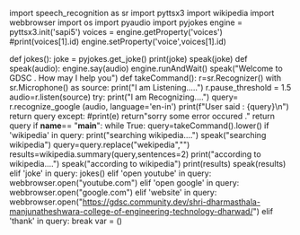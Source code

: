 
import speech_recognition as sr
import pyttsx3
import wikipedia
import webbrowser
import os
import pyaudio
import pyjokes
engine = pyttsx3.init('sapi5')
voices = engine.getProperty('voices')
#print(voices[1].id)
engine.setProperty('voice',voices[1].id)

def jokes():
    joke = pyjokes.get_joke()
    print(joke)
    speak(joke)
def speak(audio):
    engine.say(audio)
    engine.runAndWait()
speak("Welcome to GDSC . How may I help you")
def takeCommand():
    r=sr.Recognizer()
    with sr.Microphone() as source:
        print("I am Listening.....")
        r.pause_threshold = 1.5
        audio=r.listen(source)
    try:
        print("I am Recognizing....")
        query= r.recognize_google (audio, language='en-in')
        print(f"User said : {query}\n")
        return query
    except:
        #print(e)
        return"sorry some error occured ."
    return query
if __name__== "__main__":
    while True:
        query=takeCommand().lower()
        if 'wikipedia' in query:
            print("searching wikipedia....")
            speak("searching wikipedia")
            query=query.replace("wekipedia","")
            results=wikipedia.summary(query,sentences=2)
            print("according to wikipedia....")
            speak("according to wikipedia")
            print(results)
            speak(results)
        elif 'joke' in query:
            jokes()
        elif 'open youtube' in query:
            webbrowser.open("youtube.com")
        elif 'open google' in query:
            webbrowser.open("google.com")
        elif 'website' in query:
            webbrowser.open("https://gdsc.community.dev/shri-dharmasthala-manjunatheshwara-college-of-engineering-technology-dharwad/")
        elif 'thank' in query:
            break
            var = ()
